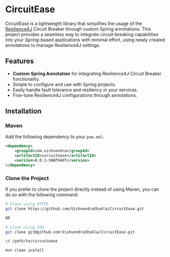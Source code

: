 # CircuitEase

CircuitEase is a lightweight library that simplifies the usage of the [Resilience4J](https://resilience4j.readme.io/) Circuit Breaker through custom Spring annotations. This project provides a seamless way to integrate circuit-breaking capabilities into your Spring-based applications with minimal effort, using newly created annotations to manage Resilience4J settings.

## Features

- **Custom Spring Annotation** for integrating Resilience4J Circuit Breaker functionality.
- Simple to configure and use with Spring projects.
- Easily handle fault tolerance and resiliency in your services.
- Fine-tune Resilience4J configurations through annotations.

## Installation

### Maven

Add the following dependency to your `pom.xml`:

```xml
<dependency>
    <groupId>com.vishvendra</groupId>
    <artifactId>curcuitease</artifactId>
    <version>0.0.1-SNAPSHOT</version>
</dependency>
```

### Clone the Project
If you prefer to clone the project directly instead of using Maven, you can do so with the following command:

```bash
# Clone using HTTPS
git clone https://github.com/VishvendraShukla/CircuitEase.git

OR

# Clone using SSH
git clone git@github.com:VishvendraShukla/CircuitEase.git

cd /path/to/circuitease

mvn clean install
```